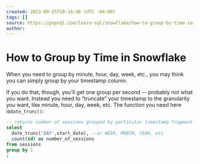 ```yaml
---
created: 2023-09-25T20:14:46 (UTC -04:00)
tags: []
source: https://popsql.com/learn-sql/snowflake/how-to-group-by-time-in-snowflake
author: 
---
```


# How to Group by Time in Snowflake 

When you need to group by minute, hour, day, week, etc., you may think you can simply group by your timestamp column.

If you do that, though, you'll get one group per second -- probably not what you want. Instead you need to “truncate” your timestamp to the granularity you want, like minute, hour, day, week, etc. The function you need here is`date_trunc()`:

```sql
-- returns number of sessions grouped by particular timestamp fragment
select
  date_trunc('DAY',start_date), --or WEEK, MONTH, YEAR, etc
  count(id) as number_of_sessions
from sessions
group by 1
;
```

